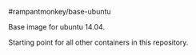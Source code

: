 #rampantmonkey/base-ubuntu

Base image for ubuntu 14.04.

Starting point for all other containers in this repository.
